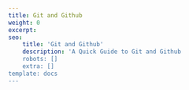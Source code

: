 ```yaml
---
title: Git and Github
weight: 0
excerpt: 
seo:
    title: 'Git and Github'
    description: 'A Quick Guide to Git and Github
    robots: []
    extra: []
template: docs
---
```


